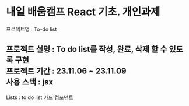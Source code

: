 # 내일 배움캠프 React 기초. 개인과제 

프로젝트명 : To-do list

프로젝트 설명 : To do list를 작성, 완료, 삭제 할 수 있도록 구현 <br/>
프로젝트 기간 : 23.11.06 ~ 23.11.09<br/>
사용 스택 : jsx
-------------
Lists : to do list 카드 컴포넌트
